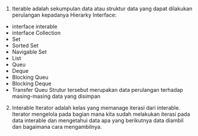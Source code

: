 1. Iterable adalah sekumpulan data atau struktur data yang dapat dilakukan perulangan kepadanya 
Hierarky Interface:
- interface interable 
- interface Collection
- Set
- Sorted Set
- Navigable Set
- List
- Queu
- Deque
- Blocking Queu
- Blocking Deque
- Transfer Queu
Strutur tersebut merupakan data perulangan terhadap masing-masing data yang disimpan
2. Interable Iterator adalah kelas yang memanage iterasi dari interable. Iterator mengelola pada bagian mana kita sudah melakukan iterasi pada data interable dan mengetahui data apa yang berikutnya data diambil dan bagaimana cara mengambilnya.
